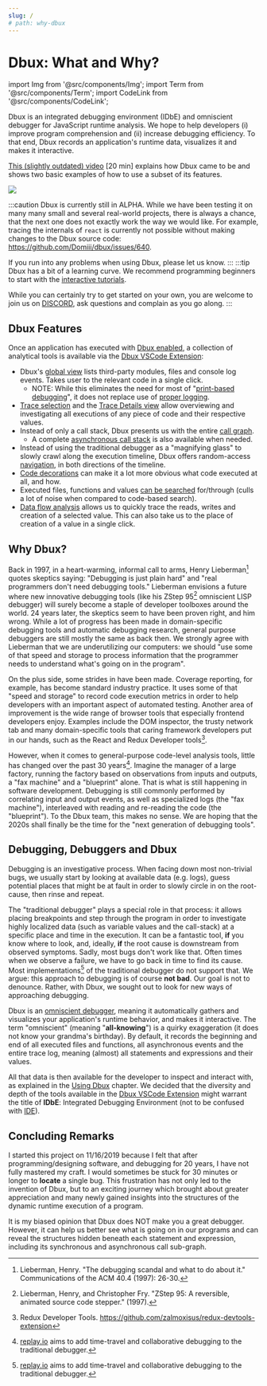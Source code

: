 ```yaml
---
slug: /
# path: why-dbux
---
```


# Dbux: What and Why?

import Img from '@src/components/Img';
import Term from '@src/components/Term';
import CodeLink from '@src/components/CodeLink';


Dbux is an integrated debugging environment (IDbE) and omniscient debugger for JavaScript runtime analysis. We hope to help developers (i) improve program comprehension and (ii) increase debugging efficiency. To that end, Dbux records an application's runtime data, visualizes it and makes it interactive.

[This (slightly outdated) video](https://www.youtube.com/watch?v=m1ANEuZJFT8) [20 min] <span className="color-gray"></span> explains how Dbux came to be and shows two basic examples of how to use a subset of its features.
<!-- <a href="https://www.youtube.com/watch?v=m1ANEuZJFT8" target="_blank" alt="video">
   <img width="150px" src="https://img.youtube.com/vi/m1ANEuZJFT8/0.jpg" />
</a> -->

<Img screen src="dbux-all-async1.png" />

<!-- https://docusaurus.io/docs/next/markdown-features/admonitions -->
:::caution
Dbux is currently still in ALPHA. While we have been testing it on many many small <CodeLink path="samples" /> and several real-world projects, there is always a chance, that the next one does not exactly work the way we would like. For example, tracing the internals of `react` is currently not possible without making changes to the Dbux source code: https://github.com/Domiii/dbux/issues/640.

If you run into any problems when using Dbux, please let us know.
:::
:::tip
Dbux has a bit of a learning curve. We recommend programming beginners to start with the [interactive tutorials](./dbux-practice/02-tutorial.md).

While you can certainly try to get started on your own, you are welcome to join us on [DISCORD](https://discord.gg/8kR2a7h), ask questions and complain as you go along.
:::


## Dbux Features

<!-- TODO: make this part bigger and more visual -->

Once an application has executed with [Dbux enabled](./using-dbux/02-enable-dbux.mdx), a collection of analytical tools is available via the [Dbux VSCode Extension](./tools-and-configuration/01-dbux-code.mdx):

* Dbux's [global view](./using-dbux/07-global.mdx) lists third-party modules, files and console log events. Takes user to the relevant code in a single click.
  * NOTE: While this eliminates the need for most of "[print-based debugging](https://www.google.com/search?q=print-based+debugging&hl=en)", it does not replace use of [proper logging](https://www.google.com/search?q=logging+programming+best+practices).
* [Trace selection](./using-dbux/05-select-trace.mdx) and the [Trace Details view](./using-dbux/09-trace-details.mdx) allow overviewing and investigating all executions of any piece of code and their respective values.
* Instead of only a call stack, Dbux presents us with the entire [call graph](./using-dbux/08-call-graph.mdx).
  * A complete [asynchronous call stack](./using-dbux/08-call-graph.mdx#call-stack) is also available when needed.
* Instead of using the traditional debugger as a "magnifying glass" to slowly crawl along the execution timeline, Dbux offers random-access [navigation](./using-dbux/09-trace-details.mdx#navigation), in both directions of the timeline.
* [Code decorations](./using-dbux/04-code-decorations.mdx) can make it a lot more obvious what code executed at all, and how.
* Executed files, functions and values [can be searched](./using-dbux/10-search.mdx) for/through (culls a lot of noise when compared to code-based search).
* [Data flow analysis](./using-dbux/11-data-flow.mdx) allows us to quickly trace the reads, writes and creation of a selected value. This can also take us to the place of creation of a value in a single click.



## Why Dbux?

Back in 1997, in a heart-warming, informal call to arms, Henry Lieberman[^1] quotes skeptics saying: "Debugging is just plain hard" and "real programmers don't need debugging tools." Lieberman envisions a future where new innovative debugging tools (like his ZStep 95[^2] omniscient LISP debugger) will surely become a staple of developer toolboxes around the world. 24 years later, the skeptics seem to have been proven right, and him wrong. While a lot of progress has been made in domain-specific debugging tools and automatic debugging research, general purpose debuggers are still mostly the same as back then. We strongly agree with Lieberman that we are underutilizing our computers: we should "use some of that speed and storage to process information that the programmer needs to understand what's going on in the program". 

On the plus side, some strides in <Term term="dynamic runtime analysis" /> have been made. Coverage reporting, for example, has become standard industry practice. It uses some of that "speed and storage" to record code execution metrics in order to help developers with an important aspect of automated testing. Another area of improvement is the wide range of browser tools that especially frontend developers enjoy. Examples include the DOM inspector, the trusty network tab and many domain-specific tools that caring framework developers put in our hands, such as the React and Redux Developer tools[^3].

However, when it comes to general-purpose code-level analysis tools, little has changed over the past 30 years[^4]. Imagine the manager of a large factory, running the factory based on observations from inputs and outputs, a "fax machine" and a "blueprint" alone. That is what is still happening in software development. Debugging is still commonly performed by correlating input and output events, as well as specialized logs (the "fax machine"), interleaved with reading and re-reading the code (the "blueprint"). To the Dbux team, this makes no sense. We are hoping that the 2020s shall finally be the time for the "next generation of debugging tools".

<!-- TODO(re-write + move this)  Some of that data comprises already existing inputs and outputs of the program, sometimes data is produced from a properly reported error, sometimes, we have next to no information, e.g. when staring at a silent console of a server that just gives us the wrong data, when looking at an empty page on the frontend or when looking at syntax errors that only occurred after webpacking/bundling. -->


## Debugging, Debuggers and Dbux

Debugging is an investigative process. When facing down most non-trivial bugs, we usually start by looking at available data (e.g. logs), guess potential places that might be at fault in order to slowly circle in on the root-cause, then rinse and repeat.

The "traditional debugger" plays a special role in that process: it allows placing breakpoints and step through the program in order to investigate highly localized data (such as variable values and the call-stack) at a specific place and time in the execution. It can be a fantastic tool, **if** you know where to look, and, ideally, **if** the root cause is downstream from observed symptoms. Sadly, most bugs don't work like that. Often times when we observe a failure, we have to go back in time to find its cause. Most implementations[^4] of the traditional debugger do not support that.
We argue: this approach to debugging is of course **not bad**. Our goal is not to denounce. Rather, with Dbux, we sought out to look for new ways of approaching debugging.

Dbux is an [omniscient debugger](https://scholar.google.com/scholar?hl=en&as_sdt=0%2C5&q=omniscient+debugger), meaning it automatically gathers and visualizes your application's runtime behavior, and makes it interactive. The term "omniscient" (meaning "**all-knowing**") is a quirky exaggeration (it does not know your grandma's birthday). By default, it records the beginning and end of all executed files and functions, all asynchronous events and the entire trace log, meaning (almost) all statements and expressions and their values.

All that data is then available for the developer to inspect and interact with, as explained in the [Using Dbux](./using-dbux/02-enable-dbux.mdx) chapter. We decided that the diversity and depth of the tools available in the [Dbux VSCode Extension](./tools-and-configuration/01-dbux-code.mdx) might warrant the title of **IDbE**: <Term term="idbe">Integrated Debugging Environment</Term> (not to be confused with [IDE](https://en.wikipedia.org/wiki/Integrated_development_environment)).



<!-- ### Debugging Known vs. Unknown Code

TODO -->


## Concluding Remarks

I started this project on 11/16/2019 because I felt that after programming/designing software, and debugging for 20 years, I have not fully mastered my craft. I would sometimes be stuck for 30 minutes or longer to **locate** a single bug. This frustration has not only led to the invention of Dbux, but to an exciting journey which brought about greater appreciation and many newly gained insights into the structures of the dynamic runtime execution of a program.

It is my biased opinion that Dbux does NOT make you a great debugger. However, it can help us better see what is going on in our programs and can reveal the structures hidden beneath each statement and expression, including its synchronous and asynchronous call sub-graph.

<!-- These days, I personally feel even when debugging without Dbux that I start by strategizing, rather than "going with my gut" and put together a priority queue of places to check, before taking the next step. -->


<!-- Debugging is a quintessential task in the day-to-day life of a software developer. Something went wrong, and it is our job to fix it. Sometimes it is something that we did, sometimes it is someone else in our team, and sometimes it is under-documented, malfunctioning behavior or a regression in a dependency. Sometimes the bug is hiding in code we have recently been working on, sometimes it is hiding in code that we have almost entirely forgotten, sometimes it is hidden in the depth of the `node_modules` folder. -->

<!-- While debugging can be tough, we can get a leg up if we have designed a decent software architecture and proper working knowledge of used technology, frameworks and libraries. But even then,  -->





[^1]: Lieberman, Henry. "The debugging scandal and what to do about it." Communications of the ACM 40.4 (1997): 26-30.
[^2]: Lieberman, Henry, and Christopher Fry. "ZStep 95: A reversible, animated source code stepper." (1997).
[^3]: Redux Developer Tools. https://github.com/zalmoxisus/redux-devtools-extension
[^4]: [replay.io](https://www.replay.io/) aims to add time-travel and collaborative debugging to the traditional debugger.

